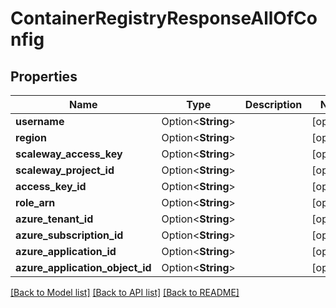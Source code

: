 # ContainerRegistryResponseAllOfConfig

## Properties

Name | Type | Description | Notes
------------ | ------------- | ------------- | -------------
**username** | Option<**String**> |  | [optional]
**region** | Option<**String**> |  | [optional]
**scaleway_access_key** | Option<**String**> |  | [optional]
**scaleway_project_id** | Option<**String**> |  | [optional]
**access_key_id** | Option<**String**> |  | [optional]
**role_arn** | Option<**String**> |  | [optional]
**azure_tenant_id** | Option<**String**> |  | [optional]
**azure_subscription_id** | Option<**String**> |  | [optional]
**azure_application_id** | Option<**String**> |  | [optional]
**azure_application_object_id** | Option<**String**> |  | [optional]

[[Back to Model list]](../README.md#documentation-for-models) [[Back to API list]](../README.md#documentation-for-api-endpoints) [[Back to README]](../README.md)



